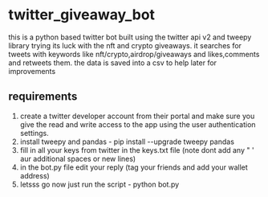 # twitter_giveaway_bot

this is a python based twitter bot built using the twitter api v2 and tweepy library trying its luck with the nft and crypto giveaways. it searches for tweets with keywords like nft/crypto,airdrop/giveaways and likes,comments and retweets them. the data is saved into a csv to help later for improvements

## requirements
1. create a twitter developer account from their portal and make sure you give the read and write access to the app using the user authentication settings.
2. install tweepy and pandas - pip install --upgrade tweepy pandas
3. fill in all your keys from twitter in the keys.txt file (note dont add any " ' aur additional spaces or new lines)
4. in the bot.py file edit your reply (tag your friends and add your wallet address)
5. letsss go now just run the script - python bot.py 
